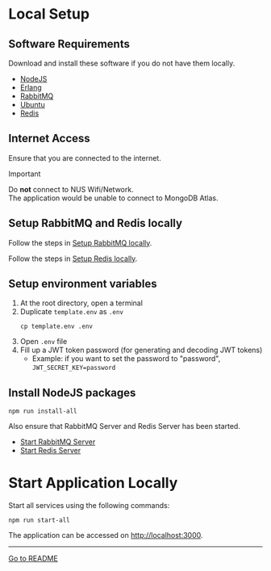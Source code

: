 # Local Setup

## Software Requirements

Download and install these software if you do not have them locally.

- [NodeJS](https://nodejs.org/en/download)
- [Erlang](https://www.erlang.org/downloads)
- [RabbitMQ](https://www.rabbitmq.com/download.html)
- [Ubuntu](https://ubuntu.com/download/desktop)
- [Redis](https://redis.io/download)

## Internet Access

Ensure that you are connected to the internet.

> [!IMPORTANT]
> Do **not** connect to NUS Wifi/Network.\
> The application would be unable to connect to MongoDB Atlas.

## Setup RabbitMQ and Redis locally

Follow the steps in [Setup RabbitMQ locally](LocalRabbitMqSetup).

Follow the steps in [Setup Redis locally](LocalRedisSetup).

## Setup environment variables

1. At the root directory, open a terminal
2. Duplicate `template.env` as `.env`
   ```
   cp template.env .env
   ```
3. Open `.env` file 
4. Fill up a JWT token password
   (for generating and decoding JWT tokens)
    - Example: if you want to set the password to "password",
      `JWT_SECRET_KEY=password`

## Install NodeJS packages

```
npm run install-all
```

Also ensure that RabbitMQ Server and Redis Server has been started.
- [Start RabbitMQ Server](LocalRabbitMqSetup#start-rabbitmq-service)
- [Start Redis Server](LocalRedisSetup#start-redis-service)

# Start Application Locally

Start all services using the following commands:

```
npm run start-all
```

The application can be accessed on [http://localhost:3000](http://localhost:3000).

---

[Go to README](../README)
